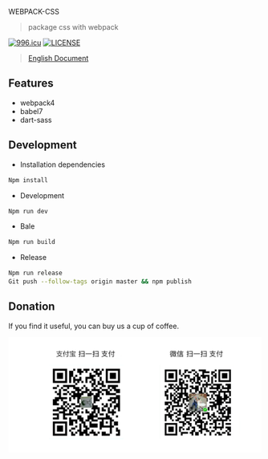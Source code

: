 WEBPACK-CSS

> package css with webpack

[![996.icu](https://img.shields.io/badge/link-996.icu-red.svg)](https://996.icu)
[![LICENSE](https://img.shields.io/badge/license-Anti%20996-blue.svg)](https://github.com/996icu/996.ICU/blob/master/LICENSE)

> [English Document](./README_EN.md)

## Features
- webpack4
- babel7
- dart-sass

## Development

- Installation dependencies

```bash
Npm install
```

- Development

```bash
Npm run dev
```

- Bale

```bash
Npm run build
```

- Release

```bash
Npm run release
Git push --follow-tags origin master && npm publish
```

## Donation
If you find it useful, you can buy us a cup of coffee.

<img width="650" src="https://raw.githubusercontent.com/nqdy666/webpack-css/master/qrcode-donation.png" alt="donation">

